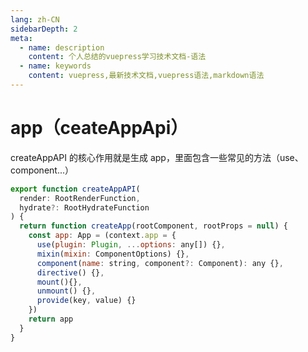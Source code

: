 ```yaml
---
lang: zh-CN
sidebarDepth: 2
meta:
  - name: description
    content: 个人总结的vuepress学习技术文档-语法
  - name: keywords
    content: vuepress,最新技术文档,vuepress语法,markdown语法
---
```


# app（ceateAppApi）

createAppAPI 的核心作用就是生成 app，里面包含一些常见的方法（use、component...）

```js
export function createAppAPI(
  render: RootRenderFunction,
  hydrate?: RootHydrateFunction
) {
  return function createApp(rootComponent, rootProps = null) {
    const app: App = (context.app = {
      use(plugin: Plugin, ...options: any[]) {},
      mixin(mixin: ComponentOptions) {},
      component(name: string, component?: Component): any {},
      directive() {},
      mount(){},
      unmount() {},
      provide(key, value) {}
    })
    return app
  }
}
```
